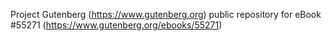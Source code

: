 Project Gutenberg (https://www.gutenberg.org) public repository for
eBook #55271 (https://www.gutenberg.org/ebooks/55271)
